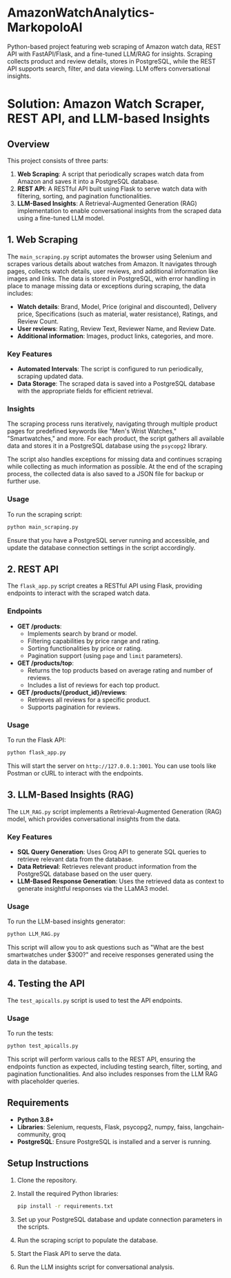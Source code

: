 # AmazonWatchAnalytics-MarkopoloAI
Python-based project featuring web scraping of Amazon watch data, REST API with FastAPI/Flask, and a fine-tuned LLM/RAG for insights. Scraping collects product and review details, stores in PostgreSQL, while the REST API supports search, filter, and data viewing. LLM offers conversational insights.

# Solution: Amazon Watch Scraper, REST API, and LLM-based Insights

## Overview
This project consists of three parts:

1. **Web Scraping**: A script that periodically scrapes watch data from Amazon and saves it into a PostgreSQL database.
2. **REST API**: A RESTful API built using Flask to serve watch data with filtering, sorting, and pagination functionalities.
3. **LLM-Based Insights**: A Retrieval-Augmented Generation (RAG) implementation to enable conversational insights from the scraped data using a fine-tuned LLM model.

## 1. Web Scraping
The `main_scraping.py` script automates the browser using Selenium and scrapes various details about watches from Amazon. It navigates through pages, collects watch details, user reviews, and additional information like images and links. The data is stored in PostgreSQL, with error handling in place to manage missing data or exceptions during scraping, the data includes:

- **Watch details**: Brand, Model, Price (original and discounted), Delivery price, Specifications (such as material, water resistance), Ratings, and Review Count.
- **User reviews**: Rating, Review Text, Reviewer Name, and Review Date.
- **Additional information**: Images, product links, categories, and more.

### Key Features
- **Automated Intervals**: The script is configured to run periodically, scraping updated data.
- **Data Storage**: The scraped data is saved into a PostgreSQL database with the appropriate fields for efficient retrieval.

### Insights
The scraping process runs iteratively, navigating through multiple product pages for predefined keywords like "Men's Wrist Watches," "Smartwatches," and more. For each product, the script gathers all available data and stores it in a PostgreSQL database using the `psycopg2` library.

The script also handles exceptions for missing data and continues scraping while collecting as much information as possible. At the end of the scraping process, the collected data is also saved to a JSON file for backup or further use.

### Usage
To run the scraping script:

```bash
python main_scraping.py
```

Ensure that you have a PostgreSQL server running and accessible, and update the database connection settings in the script accordingly.

## 2. REST API
The `flask_app.py` script creates a RESTful API using Flask, providing endpoints to interact with the scraped watch data.

### Endpoints
- **GET /products**:
  - Implements search by brand or model.
  - Filtering capabilities by price range and rating.
  - Sorting functionalities by price or rating.
  - Pagination support (using `page` and `limit` parameters).
- **GET /products/top**:
  - Returns the top products based on average rating and number of reviews.
  - Includes a list of reviews for each top product.
- **GET /products/{product_id}/reviews**:
  - Retrieves all reviews for a specific product.
  - Supports pagination for reviews.

### Usage
To run the Flask API:

```bash
python flask_app.py
```

This will start the server on `http://127.0.0.1:3001`. You can use tools like Postman or cURL to interact with the endpoints.

## 3. LLM-Based Insights (RAG)
The `LLM_RAG.py` script implements a Retrieval-Augmented Generation (RAG) model, which provides conversational insights from the data.

### Key Features
- **SQL Query Generation**: Uses Groq API to generate SQL queries to retrieve relevant data from the database.
- **Data Retrieval**: Retrieves relevant product information from the PostgreSQL database based on the user query.
- **LLM-Based Response Generation**: Uses the retrieved data as context to generate insightful responses via the LLaMA3 model.

### Usage
To run the LLM-based insights generator:

```bash
python LLM_RAG.py
```

This script will allow you to ask questions such as "What are the best smartwatches under $300?" and receive responses generated using the data in the database.

## 4. Testing the API
The `test_apicalls.py` script is used to test the API endpoints.

### Usage
To run the tests:

```bash
python test_apicalls.py
```

This script will perform various calls to the REST API, ensuring the endpoints function as expected, including testing search, filter, sorting, and pagination functionalities. And also includes responses from the LLM RAG with placeholder queries. 

## Requirements
- **Python 3.8+**
- **Libraries**: Selenium, requests, Flask, psycopg2, numpy, faiss, langchain-community, groq
- **PostgreSQL**: Ensure PostgreSQL is installed and a server is running.

## Setup Instructions
1. Clone the repository.
2. Install the required Python libraries:

   ```bash
   pip install -r requirements.txt
   ```

3. Set up your PostgreSQL database and update connection parameters in the scripts.
4. Run the scraping script to populate the database.
5. Start the Flask API to serve the data.
6. Run the LLM insights script for conversational analysis.
